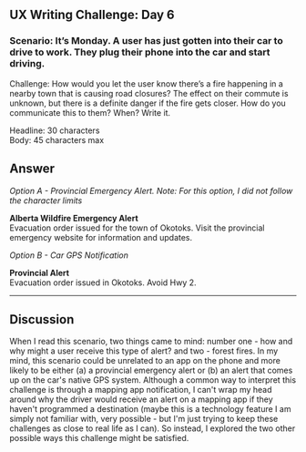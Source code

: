 ## UX Writing Challenge: Day 6
### Scenario: It’s Monday. A user has just gotten into their car to drive to work. They plug their phone into the car and start driving.

Challenge: How would you let the user know there’s a fire happening in a nearby town that is causing road closures? The effect on their commute is unknown, but there is a definite danger if the fire gets closer. How do you communicate this to them? When? Write it.  

Headline: 30 characters  
Body: 45 characters max    

## Answer
*Option A - Provincial Emergency Alert. Note: For this option, I did not follow the character limits*

**Alberta Wildfire Emergency Alert**  
Evacuation order issued for the town of Okotoks. Visit the provincial emergency website for information and updates.  

*Option B - Car GPS Notification*  

**Provincial Alert**  
Evacuation order issued in Okotoks. Avoid Hwy 2.

*********************************************



## Discussion
When I read this scenario, two things came to mind: number one - how and why might a user receive this type of alert? and two - forest fires. In my mind, this scenario could be unrelated to an app on the phone and more likely to be either (a) a provincial emergency alert or (b) an alert that comes up on the car's native GPS system. Although a common way to interpret this challenge is through a mapping app notification, I can't wrap my head around why the driver would receive an alert on a mapping app if they haven't programmed a destination (maybe this is a technology feature I am simply not familiar with, very possible - but I'm just trying to keep these challenges as close to real life as I can). So instead, I explored the two other possible ways this challenge might be satisfied. 
